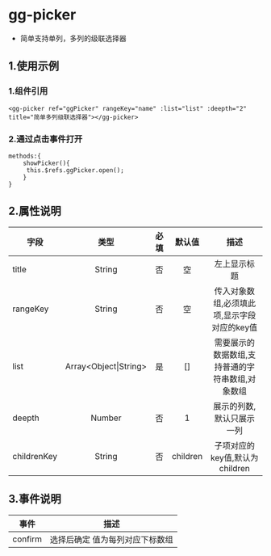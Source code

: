 # gg-picker
+ 简单支持单列，多列的级联选择器

## 1.使用示例

### 1.组件引用

```
<gg-picker ref="ggPicker" rangeKey="name" :list="list" :deepth="2" title="简单多列级联选择器"></gg-picker>

```
### 2.通过点击事件打开

```
methods:{
	showPicker(){
	 this.$refs.ggPicker.open();
	}
}
```
## 2.属性说明
字段|类型|必填|默认值|描述
--|:--:|:--:|:--:|:--:
title|String|否|空|左上显示标题
rangeKey|String|否|空|传入对象数组,必须填此项,显示字段对应的key值
list|Array<Object\|String>|是|[]|需要展示的数据数组,支持普通的字符串数组,对象数组
deepth|Number|否|1|展示的列数,默认只展示一列
childrenKey|String|否|children|子项对应的key值,默认为children

## 3.事件说明
事件|描述
--|--
confirm|选择后确定 值为每列对应下标数组
